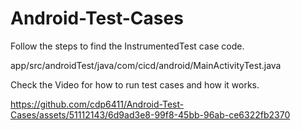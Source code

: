 # Android-Test-Cases

Follow the steps to find the InstrumentedTest case code.

app/src/androidTest/java/com/cicd/android/MainActivityTest.java 

Check the Video for how to run test cases and how it works.

https://github.com/cdp6411/Android-Test-Cases/assets/51112143/6d9ad3e8-99f8-45bb-96ab-ce6322fb2370
